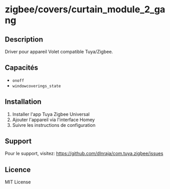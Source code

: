 # zigbee/covers/curtain_module_2_gang

## Description

Driver pour appareil Volet compatible Tuya/Zigbee.

## Capacités

- `onoff`
- `windowcoverings_state`

## Installation

1. Installer l'app Tuya Zigbee Universal
2. Ajouter l'appareil via l'interface Homey
3. Suivre les instructions de configuration

## Support

Pour le support, visitez: https://github.com/dlnraja/com.tuya.zigbee/issues

## Licence

MIT License
